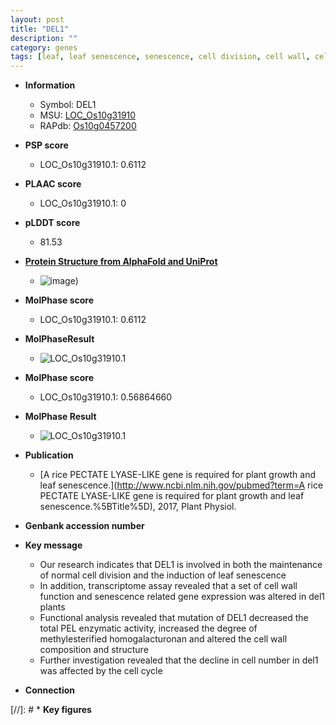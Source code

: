 ```yaml
---
layout: post
title: "DEL1"
description: ""
category: genes
tags: [leaf, leaf senescence, senescence, cell division, cell wall, cell cycle]
---
```


* **Information**  
    + Symbol: DEL1  
    + MSU: [LOC_Os10g31910](http://rice.plantbiology.msu.edu/cgi-bin/ORF_infopage.cgi?orf=LOC_Os10g31910)  
    + RAPdb: [Os10g0457200](http://rapdb.dna.affrc.go.jp/viewer/gbrowse_details/irgsp1?name=Os10g0457200)  

* **PSP score**  
    + LOC_Os10g31910.1: 0.6112 

* **PLAAC score**  
    + LOC_Os10g31910.1: 0 

* **pLDDT score**
    + 81.53

* **[Protein Structure from AlphaFold and UniProt](https://www.uniprot.org/uniprotkb/Q7XDP5/entry#structure)**
    + ![image](https://ricepsp.github.io/images/Q7/AF-Q7XDP5-F1.png))

* **MolPhase score**
    + LOC_Os10g31910.1: 0.6112

* **MolPhaseResult**
    + ![LOC_Os10g31910.1](https://ricepsp.github.io/pictures/LOC_Os10g/LOC_Os10g31910.1.png)

* **MolPhase score**
    + LOC_Os10g31910.1: 0.56864660

* **MolPhase Result**
    + ![LOC_Os10g31910.1](https://304243504.github.io/Pictures/LOC_Os10g/LOC_Os10g31910.1.png)

* **Publication**  
    + [A rice PECTATE LYASE-LIKE gene is required for plant growth and leaf senescence.](http://www.ncbi.nlm.nih.gov/pubmed?term=A rice PECTATE LYASE-LIKE gene is required for plant growth and leaf senescence.%5BTitle%5D), 2017, Plant Physiol.

* **Genbank accession number**  

* **Key message**  
    + Our research indicates that DEL1 is involved in both the maintenance of normal cell division and the induction of leaf senescence
    + In addition, transcriptome assay revealed that a set of cell wall function and senescence related gene expression was altered in del1 plants
    + Functional analysis revealed that mutation of DEL1 decreased the total PEL enzymatic activity, increased the degree of methylesterified homogalacturonan and altered the cell wall composition and structure
    + Further investigation revealed that the decline in cell number in del1 was affected by the cell cycle

* **Connection**  

[//]: # * **Key figures**  


